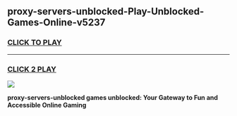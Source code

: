 
## proxy-servers-unblocked-Play-Unblocked-Games-Online-v5237
<h3>
<a href="https://premium76.site?title=proxy-servers-unblocked&ref=25A">CLICK TO PLAY</a></h3>
<hr>

<h3>
<a href="https://premium76.site?title=proxy-servers-unblocked&ref=25A">CLICK 2 PLAY</a>
  
</h3>

<a href="https://premium76.site?title=proxy-servers-unblocked&ref=25A"><img src="https://clearcache.store/games.png"></a>


**proxy-servers-unblocked games unblocked: Your Gateway to Fun and Accessible Online Gaming**
